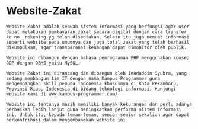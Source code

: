 # Website-Zakat
    Website Zakat adalah sebuah sistem informasi yang berfungsi agar user dapat melakukan pembayaran zakat secara digital dengan cara transfer ke no. rekening yg telah disediakan. Selain itu juga memuat informasi seperti website pada umumnya dan juga total zakat yang telah berhasil dikumpulkan, agar transparansi keuangan dapat dimonitor oleh publik.
    
    Website ini dibangun dengan bahasa pemrograman PHP menggunakan konsep OOP dengan DBMS yaitu MySQL. 
    
    Website Zakat ini dirancang dan dibangun oleh Imaduddin Syukra, yang sedang membangun tim IT dengan nama Kampus Programmer guna mengembangkan skill pemuda Indonesia khususnya di Kota Pekanbaru, Provinsi Riau, Indonesia di bidang teknologi informasi. Kunjungi website kami di www.kampus-programmer.com/
    
    Website ini tentunya masih memiliki banyak kekurangan dan perlu adanya perbaikan lebih lanjut guna meningkatkan performa sistem informasi ini. Untuk itu, kepada teman-teman, senior-senior sekalian agar dapat berkontribusi dalam mengembangkan website ini.
